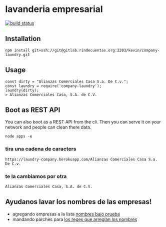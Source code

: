 # lavanderia empresarial

[![build status](http://gitlab.rindecuentas.org/kevin/company-laundry/badges/master/build.svg)](http://gitlab.rindecuentas.org/kevin/company-laundry/commits/master)

## Installation

    npm install git+ssh://git@gitlab.rindecuentas.org:2203/kevin/company-laundry.git

## Usage

    const dirty = "Alianzas Comerciales Casa S.a. De C.v.";
    const laundry = require('company-laundry');
    laundry(dirty);
    > Alianzas Comerciales Casa, S.A. de C.V.

## Boot as REST API

You can also boot as a REST API from the cli. Then you can serve it on your network
and people can clean there data.

    node apps -e

### tira una cadena de caracters

    https://laundry-company.herokuapp.com/Alianzas Comerciales Casa S.a. De C.v.

### te la cambiamos por otra

    Alianzas Comerciales Casa, S.A. de C.V.

## Ayudanos lavar los nombres de las empresas!

  * agregando empresas a la lista [nombres bajo prueba](test/data.csv)
  * mandando parches para [los regex que arreglan los nombres](lib/laundry.js)
